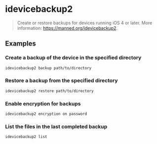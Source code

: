 # idevicebackup2

> Create or restore backups for devices running iOS 4 or later. More information: <https://manned.org/idevicebackup2>.

## Examples

### Create a backup of the device in the specified directory

```bash
idevicebackup2 backup path/to/directory
```

### Restore a backup from the specified directory

```bash
idevicebackup2 restore path/to/directory
```

### Enable encryption for backups

```bash
idevicebackup2 encryption on password
```

### List the files in the last completed backup

```bash
idevicebackup2 list
```
